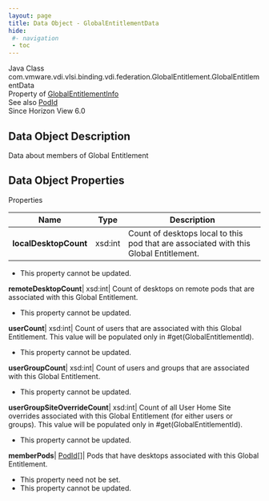 ```yaml
---
layout: page
title: Data Object - GlobalEntitlementData
hide:
 #- navigation
 - toc
---
```






Java Class
    com.vmware.vdi.vlsi.binding.vdi.federation.GlobalEntitlement.GlobalEntitlementData  
Property of
     [GlobalEntitlementInfo](vdi.federation.GlobalEntitlement.GlobalEntitlementInfo.md#field_detail)  
See also
     [PodId](vdi.entity.PodId.md)  
Since 
    Horizon View 6.0

## Data Object Description 

Data about members of Global Entitlement 

## Data Object Properties

Properties

Name |  Type |  Description   
---|---|---  
**localDesktopCount**|  xsd:int|  Count of desktops local to this pod that are associated with this Global Entitlement.   


* This property cannot be updated.

  
**remoteDesktopCount**|  xsd:int|  Count of desktops on remote pods that are associated with this Global Entitlement.   


* This property cannot be updated.

  
**userCount**|  xsd:int|  Count of users that are associated with this Global Entitlement. This value will be populated only in #get(GlobalEntitlementId).   


* This property cannot be updated.

  
**userGroupCount**|  xsd:int|  Count of users and groups that are associated with this Global Entitlement.   


* This property cannot be updated.

  
**userGroupSiteOverrideCount**|  xsd:int|  Count of all User Home Site overrides associated with this Global Entitlement (for either users or groups). This value will be populated only in #get(GlobalEntitlementId).   


* This property cannot be updated.

  
**memberPods**| [PodId[]](vdi.entity.PodId.md)|  Pods that have desktops associated with this Global Entitlement.   


* This property need not be set.
* This property cannot be updated.

  
  
  

  
  


